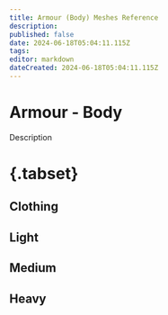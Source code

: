 ```yaml
---
title: Armour (Body) Meshes Reference
description: 
published: false
date: 2024-06-18T05:04:11.115Z
tags: 
editor: markdown
dateCreated: 2024-06-18T05:04:11.115Z
---
```


# Armour - Body

Description

# {.tabset}
## Clothing
## Light
## Medium
## Heavy